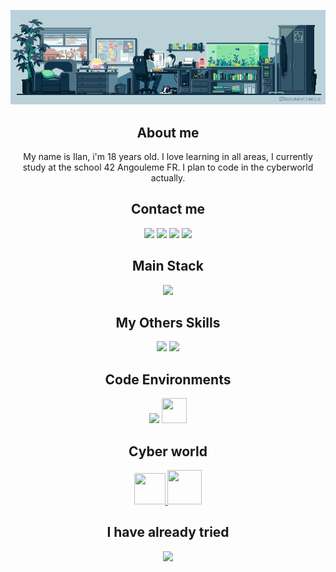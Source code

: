 ![Banner](banner.gif)

<h2 align="center">About me</h2>

<p align="center">
  My name is Ilan, i'm 18 years old. I love learning in all areas, I currently study at the school 42 Angouleme FR.
  I plan to code in the cyberworld actually.
</p>

<h2 align="center">Contact me</h2>
<p align="center">
  <a href="www.linkedin.com/in/ilan-nowak-glandier"><img src="https://skillicons.dev/icons?i=linkedin"/></a>
  <a href="https://www.instagram.com/ilan_ng23"><img src="https://skillicons.dev/icons?i=instagram"/></a>
  <a href="https://www.discord.com/Cimeci"><img src="https://skillicons.dev/icons?i=discord"/></a>
  <a href="mailto:ilannowakglandier@gmail.com"><img src="https://skillicons.dev/icons?i=gmail"/></a>
</p>

<h2 align="center">Main Stack</h2>
<p align="center">
  <a>
    <img src="https://skillicons.dev/icons?i=c,cpp,ts,tailwind"/>
  </a>
</p>

<h2 align="center">My Others Skills</h2>
<p align="center">
  <a>
    <img src="https://user-images.githubusercontent.com/103866722/177873824-ac727cae-29d5-406d-87de-93bb2bf21f02.png" height="60"/>
    <img src="https://skillicons.dev/icons?i=js,nodejs,html,css,py,docker" height="60"/>
  </a>
</p>

<h2 align="center">Code Environments</h2>
<p align="center">
  <a>
    <img src="https://skillicons.dev/icons?i=vscode,vim,linux,ubuntu,github,git,bash"/>
    <img src="https://upload.wikimedia.org/wikipedia/commons/thumb/f/ff/VirtualBox_2024_Logo.svg/1200px-VirtualBox_2024_Logo.svg.png" width="40" height="40"/>
  </a>
</p>

<h2 align="center">Cyber world</h2>
<p align="center">
  <a href="https://www.root-me.org/Cimeci"> <img src="https://shop.root-me.org/cdn/shop/files/image.png?v=1686868887&width=600" width="50" height="50"/> </a>
  <a href="https://www.hackthebox.com"> <img src="https://avatars.githubusercontent.com/u/31746234?s=200&v=4" width="55" height="55"/> </a>
</p>

<h2 align="center">I have already tried</h2>
<p align="center">
  <a>
    <img src="https://skillicons.dev/icons?i=arduino,blender,unreal"/>
  </a>
</p>
